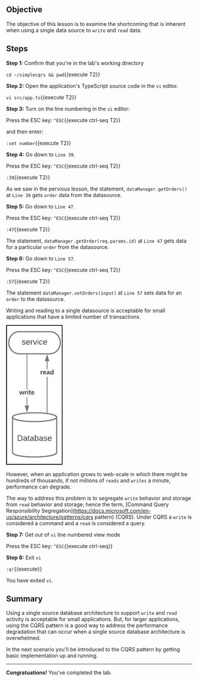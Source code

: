 ## Objective
The objective of this lesson is to examine the shortcoming that is inherent when using a single data source to `write` and `read` data.

## Steps

**Step 1:** Confirm that you're in the lab's working directory

`cd ~/simplecqrs && pwd`{{execute T2}}

**Step 2:** Open the application's TypeScript source code in the `vi` editor.

`vi src/app.ts`{{execute T2}}

**Step 3:** Turn on the line numbering in the `vi` editor:

Press the ESC key: `^ESC`{{execute ctrl-seq T2}}

and then enter:

`:set number`{{execute T2}}

**Step 4:** Go down to `Line 39`.

Press the ESC key: `^ESC`{{execute ctrl-seq T2}}

`:39`{{execute T2}}

As we saw in the pervious lesson, the statement, `dataManager.getOrders()` at `Line 39` gets `order` data from the datasource.

**Step 5:** Go down to `Line 47`.

Press the ESC key: `^ESC`{{execute ctrl-seq T2}}

`:47`{{execute T2}}

The statement, `dataManager.getOrder(req.params.id)` at `Line 47` gets data for a particular `order` from the datasource.

**Step 6:** Go down to `Line 57`.

Press the ESC key: `^ESC`{{execute ctrl-seq T2}}

`:57`{{execute T2}}

The statement `dataManager.setOrders(input)` at `Line 57` sets data for an `order` to the datasource.

Writing and reading to a single datasource is acceptable for small applications that have a limited number of transactions.

![Single Data Source Architecture](msdb-002/assets/CQRS-old-school.jpg)

However, when an application grows to web-scale in which there might be hundreds of thousands, if not millions of `reads` and `writes` a minute, performance can degrade.

The way to address this problem is to segregate `write` behavior and storage from `read` behavior and storage; hence the term, [Command Query Responsibility Segregation](https://docs.microsoft.com/en-us/azure/architecture/patterns/cqrs pattern) (CQRS). Under CQRS a `write` is considered a command and a `read` is considered a query.

**Step 7:** Get out of `vi` line numbered view mode

Press the ESC key: `^ESC`{{execute ctrl-seq}}

**Step 8:** Exit `vi`

`:q!`{{execute}}

You have exited `vi`.

## Summary

Using a single source database architecture to support `write` and `read` activity is acceptable for small applications. But, for larger applications, using the CQRS pattern is a good way to address the performance degradation that can occur when a single source database architecture is overwhelmed.

In the next scenario you'll be introduced to the CQRS pattern by getting basic implementation up and running.

---

**Congratuations!** You've completed the lab.